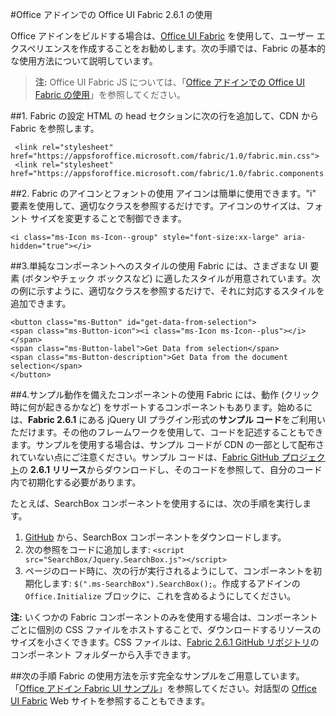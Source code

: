 
#<a name="use-office-ui-fabric-261-in-office-add-ins"></a>Office アドインでの Office UI Fabric 2.6.1 の使用

Office アドインをビルドする場合は、[Office UI Fabric](https://github.com/OfficeDev/Office-UI-Fabric) を使用して、ユーザー エクスペリエンスを作成することをお勧めします。次の手順では、Fabric の基本的な使用方法について説明しています。  

> **注:** Office UI Fabric JS については、「[Office アドインでの Office UI Fabric の使用](https://dev.office.com/docs/add-ins/design/using-office-ui-fabric-js)」を参照してください。

##<a name="1-set-up-fabric"></a>1. Fabric の設定
HTML の head セクションに次の行を追加して、CDN から Fabric を参照します。

     <link rel="stylesheet" href="https://appsforoffice.microsoft.com/fabric/1.0/fabric.min.css">
     <link rel="stylesheet" href="https://appsforoffice.microsoft.com/fabric/1.0/fabric.components.min.css">


##<a name="2-use-fabric-icons-and-fonts"></a>2. Fabric のアイコンとフォントの使用
アイコンは簡単に使用できます。"i" 要素を使用して、適切なクラスを参照するだけです。アイコンのサイズは、フォント サイズを変更することで制御できます。

    <i class="ms-Icon ms-Icon--group" style="font-size:xx-large" aria-hidden="true"></i>


##<a name="3-use-styles-for-simple-components"></a>3.単純なコンポーネントへのスタイルの使用
Fabric には、さまざまな UI 要素 (ボタンやチェック ボックスなど) に適したスタイルが用意されています。次の例に示すように、適切なクラスを参照するだけで、それに対応するスタイルを追加できます。

    <button class="ms-Button" id="get-data-from-selection">
    <span class="ms-Button-icon"><i class="ms-Icon ms-Icon--plus"></i></span>
    <span class="ms-Button-label">Get Data from selection</span>
    <span class="ms-Button-description">Get Data from the document selection</span>
    </button>

##<a name="4-use-components-with-sample-behavior"></a>4.サンプル動作を備えたコンポーネントの使用
Fabric には、動作 (クリック時に何が起きるかなど) をサポートするコンポーネントもあります。始めるには、**Fabric 2.6.1** にある jQuery UI プラグイン形式の**サンプル コード**をご利用いただけます。その他のフレームワークを使用して、コードを記述することもできます。サンプルを使用する場合は、サンプル コードが CDN の一部として配布されていない点にご注意ください。サンプル コードは、[Fabric GitHub プロジェクト](https://github.com/OfficeDev/office-ui-fabric-core/tree/release/2.6.1)の **2.6.1 リリース**からダウンロードし、そのコードを参照して、自分のコード内で初期化する必要があります。 

たとえば、SearchBox コンポーネントを使用するには、次の手順を実行します。

1. [GitHub](https://github.com/OfficeDev/office-ui-fabric-core/tree/release/2.6.1/src/components/SearchBox) から、SearchBox コンポーネントをダウンロードします。
2. 次の参照をコードに追加します: `<script src="SearchBox/Jquery.SearchBox.js"></script>`
3. ページのロード時に、次の行が実行されるようにして、コンポーネントを初期化します: `$(".ms-SearchBox").SearchBox();`。作成するアドインの `Office.Initialize` ブロックに、これを含めるようにしてください。     

**注:** いくつかの Fabric コンポーネントのみを使用する場合は、コンポーネントごとに個別の CSS ファイルをホストすることで、ダウンロードするリソースのサイズを小さくできます。CSS ファイルは、[Fabric 2.6.1 GitHub リポジトリ](https://github.com/OfficeDev/office-ui-fabric-core/tree/release/2.6.1)のコンポーネント フォルダーから入手できます。 


##<a name="next-steps"></a>次の手順
Fabric の使用方法を示す完全なサンプルをご用意しています。「[Office アドイン Fabric UI サンプル](https://github.com/OfficeDev/Office-Add-in-Fabric-UI-Sample)」を参照してください。対話型の [Office UI Fabric](https://github.com/OfficeDev/Office-UI-Fabric) Web サイトを参照することもできます。

